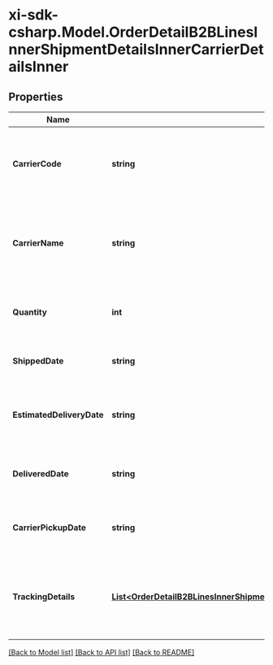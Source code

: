 # xi-sdk-csharp.Model.OrderDetailB2BLinesInnerShipmentDetailsInnerCarrierDetailsInner

## Properties

Name | Type | Description | Notes
------------ | ------------- | ------------- | -------------
**CarrierCode** | **string** | The carrier code for the shipment containing the line item. | [optional] 
**CarrierName** | **string** | The name of the carrier of the shipment containing the line item. | [optional] 
**Quantity** | **int** | The quantity shipped of the line item. | [optional] 
**ShippedDate** | **string** | The actual date when line item shipped. | [optional] 
**EstimatedDeliveryDate** | **string** | The date the line item is expected to be delivered. | [optional] 
**DeliveredDate** | **string** | The actual date of delivery of the line item. | [optional] 
**CarrierPickupDate** | **string** | The actual date when carrier picked up line item. | [optional] 
**TrackingDetails** | [**List&lt;OrderDetailB2BLinesInnerShipmentDetailsInnerCarrierDetailsInnerTrackingDetailsInner&gt;**](OrderDetailB2BLinesInnerShipmentDetailsInnerCarrierDetailsInnerTrackingDetailsInner.md) | The tracking details for the shipment containing the line item. | [optional] 

[[Back to Model list]](../README.md#documentation-for-models) [[Back to API list]](../README.md#documentation-for-api-endpoints) [[Back to README]](../README.md)

